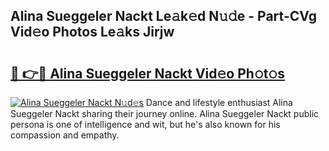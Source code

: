 ## Alina Sueggeler Nackt Le𝚊k𝚎d N𝚞𝚍e - Part-CVg Vid𝚎o Photos Le𝚊ks Jirjw

# <h2><a href="http://fbasy9z.evod.top/?m=Alina+Sueggeler+Nackt">🔗 👉🔴 Alina Sueggeler Nackt Vid𝚎o Ph𝚘t𝚘s</a></h2>

[![Alina Sueggeler Nackt N𝚞d𝚎s](https://i.imgur.com/8V9OHl7.gif)](http://fbasy9z.evod.top/?m=Alina+Sueggeler+Nackt)
Dance and lifestyle enthusiast Alina Sueggeler Nackt sharing their journey online. Alina Sueggeler Nackt public persona is one of intelligence and wit, but he's also known for his compassion and empathy. 
